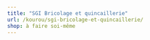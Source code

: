```yaml
---
title: "SGI Bricolage et quincaillerie"
url: /kourou/sgi-bricolage-et-quincaillerie/
shop: à faire soi-même
---
```

